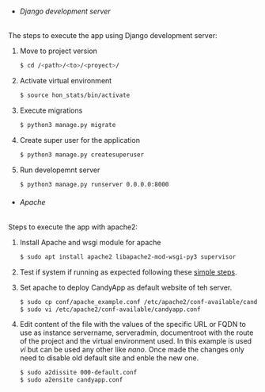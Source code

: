 
* ###### Django development server
The steps to execute the app using Django development server:

1. Move to project version

    ```bash
    $ cd /<path>/<to>/<proyect>/
    ```

2. Activate virtual environment

    ```bash
    $ source hon_stats/bin/activate
    ```

3. Execute migrations

    ```bash
    $ python3 manage.py migrate
    ```

4. Create super user for the application

    ```bash
    $ python3 manage.py createsuperuser
    ```

5. Run developemnt server

    ```bash
    $ python3 manage.py runserver 0.0.0.0:8000
    ```



* ###### Apache

Steps to execute the app with apache2:

1. Install Apache and wsgi module for apache

    ```bash
   $ sudo apt install apache2 libapache2-mod-wsgi-py3 supervisor
    ```

2. Test if system if running as expected following these [simple steps](#django-development-server).

3. Set apache to deploy CandyApp as default website of teh server.

    ```bash
   $ sudo cp conf/apache_example.conf /etc/apache2/conf-available/candyapp.conf
   $ sudo vi /etc/apache2/conf-available/candyapp.conf
    ```
4. Edit content of the file with the values of the specific URL or FQDN to use as instance servername, serveradmin, documentroot with the route of the project and the virtual environment used. In this example is used *vi* but can be used any other like *nano*. Once made the changes only need to disable old default site and enble the new one.

    ```bash
    $ sudo a2dissite 000-default.conf
    $ sudo a2ensite candyapp.conf
